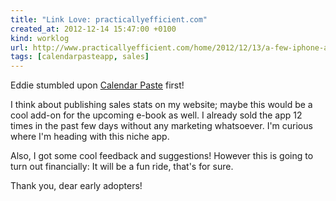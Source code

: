 ```yaml
---
title: "Link Love: practicallyefficient.com"
created_at: 2012-12-14 15:47:00 +0100
kind: worklog
url: http://www.practicallyefficient.com/home/2012/12/13/a-few-iphone-apps-i-installed-this-week
tags: [calendarpasteapp, sales]
---
```


Eddie stumbled upon [Calendar Paste](http://calendarpasteapp.com) first!

I think about publishing sales stats on my website; maybe this would be a cool add-on for the upcoming e-book as well.  I already sold the app 12 times in the past few days without any marketing whatsoever.  I'm curious where I'm heading with this niche app.

Also, I got some cool feedback and suggestions!  However this is going to turn out financially:  It will be a fun ride, that's for sure.

Thank you, dear early adopters!
